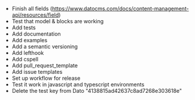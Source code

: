 - Finish all fields (https://www.datocms.com/docs/content-management-api/resources/field)
- Test that model & blocks are working
- Add tests
- Add documentation
- Add examples
- Add a semantic versioning
- Add lefthook
- Add cspell
- Add pull_request_template
- Add issue templates
- Set up workflow for release
- Test it work in javascript and typescript environments
- Delete the test key from Dato "4138815ad42637c8ad7268e303618e"
